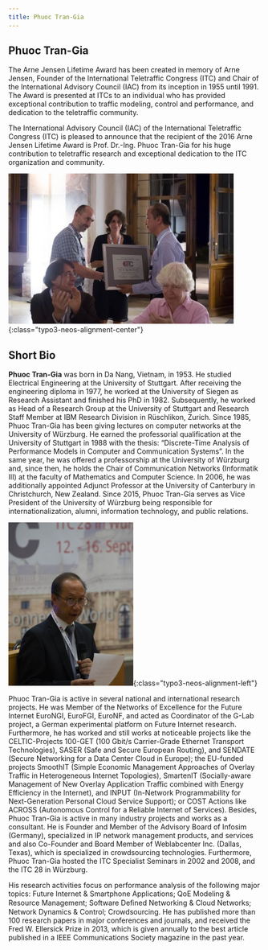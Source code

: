 ```yaml
---
title: Phuoc Tran-Gia
---
```


## Phuoc Tran-Gia

The Arne Jensen Lifetime Award has been created in memory of Arne Jensen, Founder of the International Teletraffic Congress (ITC) and Chair of the International Advisory Council (IAC) from its inception in 1955 until 1991. The Award is presented at ITCs to an individual who has provided exceptional contribution to traffic modeling, control and performance, and dedication to the teletraffic community.

The International Advisory Council (IAC) of the International Teletraffic Congress (ITC) is pleased to announce that the recipient of the 2016 Arne Jensen Lifetime Award is Prof. Dr.-Ing. Phuoc Tran-Gia for his huge contribution to teletraffic research and exceptional dedication to the ITC organization and community.

![](/assets/Persistent/trangia_arne_award-449x299.jpg){:class="typo3-neos-alignment-center"}

## **Short Bio**

 **Phuoc Tran-Gia** was born in Da Nang, Vietnam, in 1953. He studied Electrical Engineering at the University of Stuttgart. After receiving the engineering diploma in 1977, he worked at the University of Siegen as Research Assistant and finished his PhD in 1982. Subsequently, he worked as Head of a Research Group at the University of Stuttgart and Research Staff Member at IBM Research Division in Rüschlikon, Zurich. Since 1985, Phuoc Tran-Gia has been giving lectures on computer networks at the University of Würzburg. He earned the professorial qualification at the University of Stuttgart in 1988 with the thesis: “Discrete-Time Analysis of Performance Models in Computer and Communication Systems”. In the same year, he was offered a professorship at the University of Würzburg and, since then, he holds the Chair of Communication Networks (Informatik III) at the faculty of Mathematics and Computer Science. In 2006, he was additionally appointed Adjunct Professor at the University of Canterbury in Christchurch, New Zealand. Since 2015, Phuoc Tran-Gia serves as Vice President of the University of Würzburg being responsible for internationalization, alumni, information technology, and public relations.

![](/assets/Persistent/trangia-249x325.png){:class="typo3-neos-alignment-left"}

Phuoc Tran-Gia is active in several national and international research projects. He was Member of the Networks of Excellence for the Future Internet EuroNGI, EuroFGI, EuroNF, and acted as Coordinator of the G-Lab project, a German experimental platform on Future Internet research. Furthermore, he has worked and still works at noticeable projects like the CELTIC-Projects 100-GET (100 Gbit/s Carrier-Grade Ethernet Transport Technologies), SASER (Safe and Secure European Routing), and SENDATE (Secure Networking for a Data Center Cloud in Europe); the EU-funded projects SmoothIT (Simple Economic Management Approaches of Overlay Traffic in Heterogeneous Internet Topologies), SmartenIT (Socially-aware Management of New Overlay Application Traffic combined with Energy Efficiency in the Internet), and INPUT (In-Network Programmability for Next-Generation Personal Cloud Service Support); or COST Actions like ACROSS (Autonomous Control for a Reliable Internet of Services). Besides, Phuoc Tran-Gia is active in many industry projects and works as a consultant. He is Founder and Member of the Advisory Board of Infosim (Germany), specialized in IP network management products, and services and also Co-Founder and Board Member of Weblabcenter Inc. (Dallas, Texas), which is specialized in crowdsourcing technologies. Furthermore, Phuoc Tran-Gia hosted the ITC Specialist Seminars in 2002 and 2008, and the ITC 28 in Würzburg.

His research activities focus on performance analysis of the following major topics: Future Internet & Smartphone Applications; QoE Modeling & Resource Management; Software Deﬁned Networking & Cloud Networks; Network Dynamics & Control; Crowdsourcing. He has published more than 100 research papers in major conferences and journals, and received the Fred W. Ellersick Prize in 2013, which is given annually to the best article published in a IEEE Communications Society magazine in the past year.